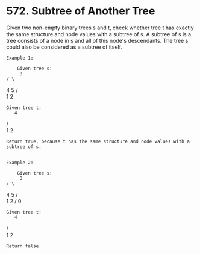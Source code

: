 # 572. Subtree of Another Tree

Given two non-empty binary trees s and t, check whether tree t has
        exactly the same structure and node values with a subtree of s. A subtree of s
        is a tree consists of a node in s and all of this node's descendants. The tree
        s could also be considered as a subtree of itself.
    

    Example 1:

        Given tree s:
         3
    / \
   4   5
  / \
 1   2

    Given tree t:
       4
  / \
 1   2

    Return true, because t has the same structure and node values with a subtree of s.
    

    Example 2:

        Given tree s:
         3
    / \
   4   5
  / \
 1   2
    /
   0

    Given tree t:
       4
  / \
 1   2

    Return false.
